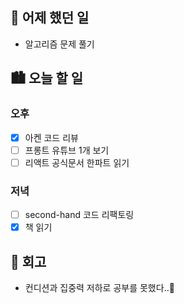 ## 🌃 어제 했던 일

- 알고리즘 문제 풀기

## 🏙️ 오늘 할 일

### 오후

- [x] 아켄 코드 리뷰
- [ ] 프롱트 유튜브 1개 보기
- [ ] 리액트 공식문서 한파트 읽기

### 저녁

- [ ] second-hand 코드 리팩토링
- [x] 책 읽기

## 🌆 회고
- 컨디션과 집중력 저하로 공부를 못했다..🙅